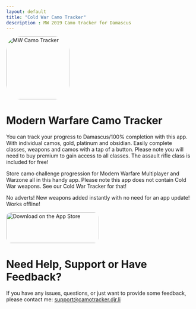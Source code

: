 ```yaml
---
layout: default
title: "Cold War Camo Tracker"
description : MW 2019 Camo tracker for Damascus
---
```


<a href="https://apps.apple.com/us/app/mw-camo-tracker/id1560239114?itscg=30200&amp;itsct=apps_box_appicon" style="width: 170px; height: 170px; border-radius: 22%; overflow: hidden; display: inline-block; vertical-align: middle;"><img src="https://is1-ssl.mzstatic.com/image/thumb/Purple114/v4/27/e6/07/27e60722-d7a3-9044-b60f-314cba8401b9/AppIcon-0-1x_U007emarketing-0-7-0-85-220.png/540x540bb.jpg" alt="MW Camo Tracker" style="width: 170px; height: 170px; border-radius: 22%; overflow: hidden; display: inline-block; vertical-align: middle;"></a>

# Modern Warfare Camo Tracker

You can track your progress to Damascus/100% completion with this app. With individual camos, gold, platinum and obsidian. Easily complete classes, weapons and camos with a tap of a button. Please note you will need to buy premium to gain access to all classes. The assault rifle class is included for free!

Store camo challenge progression for Modern Warfare Multiplayer and Warzone all in this handy app. Please note this app does not contain Cold War weapons. See our Cold War Tracker for that!

No adverts!
New weapons added instantly with no need for an app update!
Works offline!

<a href="https://apps.apple.com/us/app/mw-camo-tracker/id1560239114?itsct=apps_box_badge&amp;itscg=30200" style="display: inline-block; overflow: hidden; border-radius: 13px; width: 250px; height: 83px;"><img src="https://tools.applemediaservices.com/api/badges/download-on-the-app-store/black/en-us?size=250x83&amp;releaseDate=1617148800" alt="Download on the App Store" style="border-radius: 13px; width: 250px; height: 83px;"></a>

# Need Help, Support or Have Feedback?
If you have any issues, questions, or just want to provide some feedback, please contact me: <support@camotracker.djr.li>
